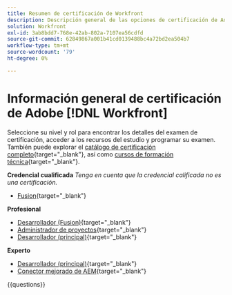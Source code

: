 ```yaml
---
title: Resumen de certificación de Workfront
description: Descripción general de las opciones de certificación de Adobe Workfront
solution: Workfront
exl-id: 3ab8bdd7-768e-42ab-802a-7107ea56cdfd
source-git-commit: 62849867a001b41cd0139488bc4a72bd2ea504b7
workflow-type: tm+mt
source-wordcount: '79'
ht-degree: 0%

---
```


# Información general de certificación de Adobe [!DNL Workfront]

Seleccione su nivel y rol para encontrar los detalles del examen de certificación, acceder a los recursos del estudio y programar su examen. También puede explorar el [catálogo de certificación completo](https://certification.adobe.com/certifications){target="_blank"}, así como [cursos de formación técnica](https://certification.adobe.com/courses/?/courses){target="_blank"}.

**Credencial cualificada**
_Tenga en cuenta que la credencial calificada no es una certificación._

* [Fusion](https://certification.adobe.com/certification/fusion-qualified-credential){target="_blank"} <!--AD2-E902-->

**Profesional**

* [Desarrollador (Fusion)](https://certification.adobe.com/certification/fusion-developer-professional){target="_blank"} <!--AD0-E902-->
* [Administrador de proyectos](https://certification.adobe.com/certification/project-manager-professional){target="_blank"} <!--AD0-E903-->
* [Desarrollador (principal)](https://certification.adobe.com/certification/core-developer-professional){target="_blank"} <!--AD0-E908-->

**Experto**

* [Desarrollador (principal)](https://certification.adobe.com/certification/core-developer-expert){target="_blank"} <!--AD0-E907-->
* [Conector mejorado de AEM](https://certification.adobe.com/certification/experience-manager-enhanced-connector-expert){target="_blank"} <!--AD0-E906-->

{{questions}}

